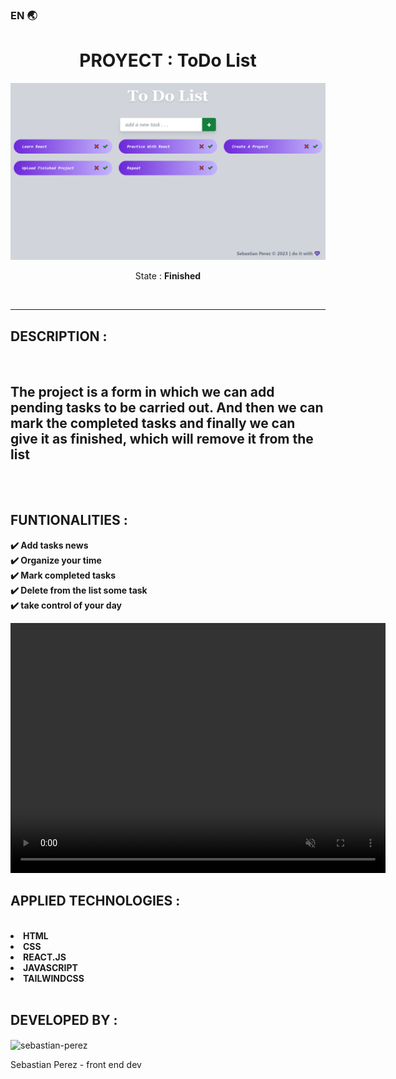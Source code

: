 
### EN 🌏
<h1 align=center>PROYECT : <strong>ToDo List</strong></h1>
<img src="./public/todo-list.png">
<p align=center>State : <strong>Finished</strong></p>
<br>
<hr>

## DESCRIPTION :
<br>

## The project is a form in which we can add pending tasks to be carried out. And then we can mark the completed tasks and finally we can give it as finished, which will remove it from the list 
<br><br>

##  FUNTIONALITIES : 

<strong>✔️ Add tasks news</strong><br>
<strong>✔️ Organize your time</strong><br>
<strong>✔️ Mark completed tasks</strong><br>
<strong>✔️ Delete from the list some task</strong><br>
<strong>✔️ take control of your day</strong><br>


<video src="./public/example.mp4" width="600" height="400" autoplay muted loop></video>


## APPLIED TECHNOLOGIES :
<br>
<li><b>HTML</b></li>
<li><b>CSS</b></li>
<li><b>REACT.JS</b></li>
<li><b>JAVASCRIPT</b></li>
<li><b>TAILWINDCSS</b></li>

<br>

## DEVELOPED BY :
<img align=center src="https://avatars.githubusercontent.com/u/112594443?s=400&u=339560ba45c5753b8c0fd9ac0adcc06d28f89bae&v=4" alt="sebastian-perez" width=200px height=200px>
<p>Sebastian Perez - front end dev</p>